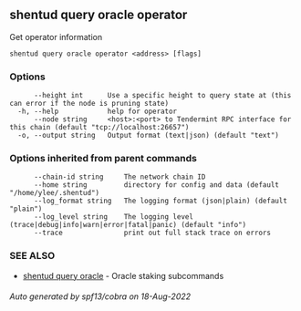 ## shentud query oracle operator

Get operator information

```
shentud query oracle operator <address> [flags]
```

### Options

```
      --height int      Use a specific height to query state at (this can error if the node is pruning state)
  -h, --help            help for operator
      --node string     <host>:<port> to Tendermint RPC interface for this chain (default "tcp://localhost:26657")
  -o, --output string   Output format (text|json) (default "text")
```

### Options inherited from parent commands

```
      --chain-id string     The network chain ID
      --home string         directory for config and data (default "/home/ylee/.shentud")
      --log_format string   The logging format (json|plain) (default "plain")
      --log_level string    The logging level (trace|debug|info|warn|error|fatal|panic) (default "info")
      --trace               print out full stack trace on errors
```

### SEE ALSO

* [shentud query oracle](shentud_query_oracle.md)	 - Oracle staking subcommands

###### Auto generated by spf13/cobra on 18-Aug-2022
